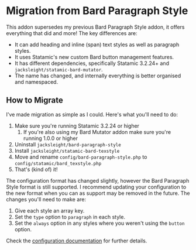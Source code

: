 # Migration from Bard Paragraph Style

This addon supersedes my previous Bard Paragraph Style addon, it offers everything that did and more! The key differences are:

* It can add heading and inline (span) text styles as well as paragraph styles.
* It uses Statamic's new custom Bard button management features.
* It has different dependencies, specifically Statamic 3.2.24+ and `jacksleight/statamic-bard-mutator`.
* The name has changed, and internally everything is better organised and namespaced.

## How to Migrate

I've made migration as simple as I could. Here's what you'll need to do:

1. Make sure you're running Statamic 3.2.24 or higher
    1. If you're also using my Bard Mutator addon make sure you're running 1.0.0 or higher
2. Uninstall `jacksleight/bard-paragraph-style`
3. Install `jacksleight/statamic-bard-texstyle`
4. Move and rename `config/bard-paragraph-style.php` to `config/statamic/bard_texstyle.php`
5. That's (kind of) it!

The configuration format has changed slightly, however the Bard Paragraph Style format is still supported. I recommend updating your configuration to the new format when you can as support may be removed in the future. The changes you'll need to make are:

1. Give each style an array key.
2. Set the `type` option to `paragraph` in each style.
3. Set the `always` option in any styles where you weren't using the `button` option.

Check the [configuration documentation](https://github.com/jacksleight/statamic-bard-texstyle#configuration) for further details.
